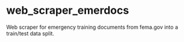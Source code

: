 # web_scraper_emerdocs
Web scraper for emergency training documents from fema.gov into a train/test data split.
